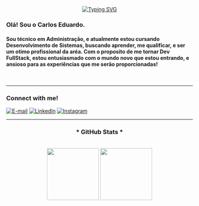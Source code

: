 <div align="center">
  <a href="https://git.io/typing-svg">
    <img src="https://readme-typing-svg.demolab.com?font=Fira+Code&weight=500&size=22&pause=1000&color=A020F0&center=true&vCenter=false&random=true&width=524&lines=%E2%8A%B9+Welcome+to+my+profile!+%CB%99%E1%B5%95%CB%99+%E2%8A%B9+" alt="Typing SVG">
  </a>
</div>


<h3>Olá! Sou o Carlos Eduardo.</h3>
<h4>Sou técnico em Administração, e atualmente estou cursando Desenvolvimento de Sistemas, buscando aprender, me qualificar, e ser um otimo profissional da aréa. Com o proposito de me tornar Dev FullStack, estou entusiasmado com o mundo novo que estou entrando, e ansioso para as experiências que me serão proporcionadas!</h4>
<br>
<hr>
<h3 align="left">Connect with me!</h3>

[![E-mail](https://img.shields.io/badge/-Email-000?style=for-the-badge&logo=microsoft-outlook&logoColor=FF00F6&color:FFF)](mailto:carlos.lithwood@gmail.com)
[![LinkedIn](https://img.shields.io/badge/-LinkedIn-000?style=for-the-badge&logo=linkedin&logoColor=FF00F6&color:FFF)](https://www.linkedin.com/in/cadu-carlos-eduardo)
[![Instagram](https://img.shields.io/badge/-Instagram-000?style=for-the-badge&logo=instagram&logoColor=FF00F6&color:FFF)](https://www.instagram.com/cadue_/)

<hr>
<div style="text-align: center;" align="center">
  <h3>* GitHub Stats *</h3>
  <br>
<div>
  <img height="140em" src="https://github-readme-stats.vercel.app/api?username=carlos-eduardo-nasc&show_icons=true&theme=dracula">
  <img height="140em" src="https://github-readme-stats.vercel.app/api/top-langs/?username=carlos-eduardo-nasc&layout=compact&langs_count=6&theme=dracula">
</div>
